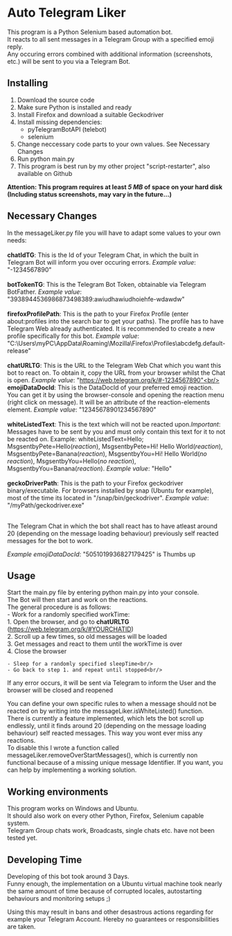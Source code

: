 # Auto Telegram Liker
This program is a Python Selenium based automation bot.<br/>
It reacts to all sent messages in a Telegram Group with a specified emoji reply.<br/>
Any occuring errors combined with additional information (screenshots, etc.) will be sent to you via a Telegram Bot.<br/>


## Installing
1. Download the source code<br/>
2. Make sure Python is installed and ready<br/>
3. Install Firefox and download a suitable Geckodriver<br/>
4. Install missing dependencies:<br/>
    - pyTelegramBotAPI (telebot)<br/>
    - selenium<br/>
5. Change neccessary code parts to your own values. See Necessary Changes<br/>
6. Run python main.py<br/>
7. This program is best run by my other project "script-restarter", also available on Github<br/>

**Attention: This program requires at least _5 MB_ of space on your hard disk (Including status screenshots, may vary in the future...)**


## Necessary Changes
In the messageLiker.py file you will have to adapt some values to your own needs:<br/><br/>
**chatIdTG**: This is the Id of your Telegram Chat, in which the built in Telegram Bot will inform you over occuring errors. *Example value*: "-1234567890"<br/><br/>
**botTokenTG**: This is the Telegram Bot Token, obtainable via Telegram BotFather. *Example value*: "3938944536986873498389:awiudhawiudhoiehfe-wdawdw"<br/><br/>
**firefoxProfilePath**: This is the path to your Firefox Profile (enter about:profiles into the search bar to get your paths). The profile has to have Telegram Web already authenticated. It is recommended to create a new profile specifically for this bot. *Example value*: "C:\Users\myPC\AppData\Roaming\Mozilla\Firefox\Profiles\abcdefg.default-release"<br/><br/>
**chatURLTG**: This is the URL to the Telegram Web Chat which you want this bot to react on. To obtain it, copy the URL from your browser whilst the Chat is open. *Example value*: "https://web.telegram.org/k/#-1234567890"<br/><br/>
**emojiDataDocId**: This is the DataDocId of your preferred emoji reaction. You can get it by using the browser-console and opening the reaction menu (right click on message). It will be an attribute of the reaction-elements element. *Example value*: "12345678901234567890"<br/><br/>
**whiteListedText**: This is the text which will not be reacted upon.*Important*: Messages have to be sent by you and must only contain this text for it to not be reacted on. Example: whiteListedText=Hello; MsgsentbyPete=Hello(*reaction*), MsgsentbyPete=Hi! Hello World(*reaction*), MsgsentbyPete=Banana(*reaction*), MsgsentbyYou=Hi! Hello World(*no reaction*), MsgsentbyYou=Hello(*no reaction*), MsgsentbyYou=Banana(*reaction*). *Example value*: "Hello"<br/><br/>
**geckoDriverPath**: This is the path to your Firefox geckodriver binary/executable. For browsers installed by snap (Ubuntu for example), most of the time its located in "/snap/bin/geckodriver". *Example value*: "/myPath/geckodriver.exe"<br/><br/>

The Telegram Chat in which the bot shall react has to have atleast around 20 (depending on the message loading behaviour) previously self reacted messages for the bot to work.<br/>

*Example emojiDataDocId*: "5051019936827179425" is Thumbs up<br/>

## Usage
Start the main.py file by entering python main.py into your console.<br/>
The Bot will then start and work on the reactions.<br/>
The general procedure is as follows:<br/>
	- Work for a randomly specified workTime:<br/>
		1. Open the browser, and go to **chatURLTG** (https://web.telegram.org/k/#YOURCHATID)<br/>
		2. Scroll up a few times, so old messages will be loaded<br/>
		3. Get messages and react to them until the workTime is over<br/>
		4. Close the browser<br/>
		
		
	- Sleep for a randomly specified sleepTime<br/>
	- Go back to step 1. and repeat until stopped<br/>

 If any error occurs, it will be sent via Telegram to inform the User and the browser will be closed and reopened<br/>	
	
	
You can define your own specific rules to when a message should not be reacted on by writing into the messageLiker.isWhiteListed() function.<br/>
There is currently a feature implemented, which lets the bot scroll up endlessly, until it finds around 20 (depending on the message loading behaviour) self reacted messages. This way you wont ever miss any reactions.<br/>
To disable this I wrote a function called messageLiker.removeOverStartMessages(), which is currently non functional because of a missing unique message Identifier. If you want, you can help by implementing a working solution.<br/>

	
	
## Working environments
This program works on Windows and Ubuntu.<br/>
It should also work on every other Python, Firefox, Selenium capable system.<br/>
Telegram Group chats work, Broadcasts, single chats etc. have not been tested yet.<br/>


## Developing Time
Developing of this bot took around 3 Days.<br/>
Funny enough, the implementation on a Ubuntu virtual machine took nearly the same amount of time because of corrupted locales, autostarting behaviours and monitoring setups ;)<br/>




Using this may result in bans and other desastrous actions regarding for example your Telegram Account. Hereby no guarantees or responsibilities are taken.
